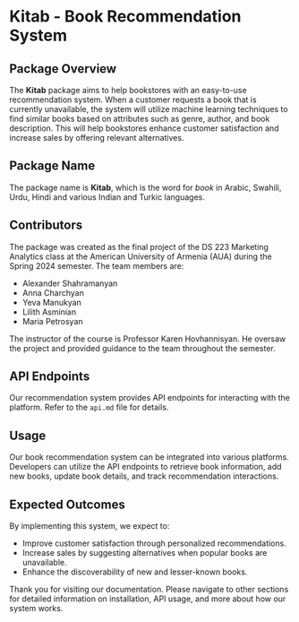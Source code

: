 # Kitab - Book Recommendation System

## Package Overview
The **Kitab** package aims to help bookstores with an easy-to-use recommendation system. When a customer requests a book that is currently unavailable, the system will utilize machine learning techniques to find similar books based on attributes such as genre, author, and book description. This will help bookstores enhance customer satisfaction and increase sales by offering relevant alternatives.

## Package Name
The package name is **Kitab**, which is the word for *book* in Arabic, Swahili, Urdu, Hindi and various Indian and Turkic languages.

## Contributors
The package was created as the final project of the DS 223 Marketing Analytics class at the American University of Armenia (AUA) during the Spring 2024 semester. The team members are:

- Alexander Shahramanyan
- Anna Charchyan
- Yeva Manukyan
- Lilith Asminian
- Maria Petrosyan

The instructor of the course is Professor Karen Hovhannisyan. He oversaw the project and provided guidance to the team throughout the semester.

## API Endpoints

Our recommendation system provides API endpoints for interacting with the platform. Refer to the `api.md` file for details.

## Usage

Our book recommendation system can be integrated into various platforms. Developers can utilize the API endpoints to retrieve book information, add new books, update book details, and track recommendation interactions.

## Expected Outcomes
By implementing this system, we expect to:
- Improve customer satisfaction through personalized recommendations.
- Increase sales by suggesting alternatives when popular books are unavailable.
- Enhance the discoverability of new and lesser-known books.

Thank you for visiting our documentation. Please navigate to other sections for detailed information on installation, API usage, and more about how our system works.